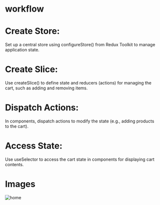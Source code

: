 # workflow

# Create Store: 
Set up a central store using configureStore() from Redux Toolkit to manage application state.

# Create Slice:
Use createSlice() to define state and reducers (actions) for managing the cart, such as adding and removing items.

# Dispatch Actions: 
In components, dispatch actions to modify the state (e.g., adding products to the cart).

# Access State: 
Use useSelector to access the cart state in components for displaying cart contents.

# Images

![home](images/home%20page.jpg)
